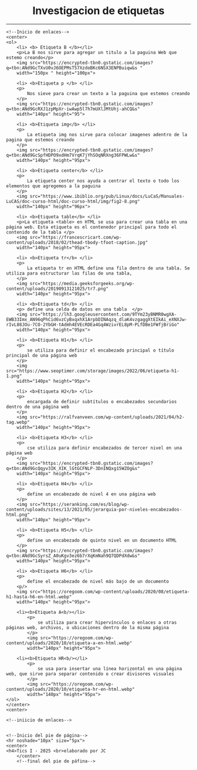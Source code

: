 
<!DOCTYPE html>
<html>
<head>
	<meta charset="utf-8">
	<meta name="viewport" content="width=device-width, initial-scale=1">
	<title>Investigacion de etiquetas </title>
</head>
<!--inicio del encabezado-->
	<center>
	<h1>Investigacion de etiquetas</h1>
	</center>
	<hr noshade="10px" size="5px">
	<!--fin del encabezado-->

	<!--Inicio de enlaces-->
	<center>
	<ol>
		<li> <b> Etiqueta B </b></li>
		<p>La B nos sirve para agregar un titulo a la paguina Web que estemo creando</p>
		<img src="https://encrypted-tbn0.gstatic.com/images?q=tbn:ANd9GcTXvU0vJ6OEPMsT57XzdoBKc6NSX3ENPBuiqw&s "
		width="150px " height="100px">

		<li> <b>Etiqueta p </b> </li>
		<p>
			Nos sieve para crear un texto a la paguina que estemos creando 
		</p>
		<img src="https://encrypted-tbn0.gstatic.com/images?q=tbn:ANd9GcRXJ1zpMpXr-iwAwp5l7h7mUXlJMtUhj-ahCQ&s"
		width="140px" height="95">

		<li> <b>Etiqueta img</b> </li>
		<p>
			La etiqueta img nos sirve para colocar imagenes adentro de la pagina que estemos creando
		</p>
		<img src="https://encrypted-tbn0.gstatic.com/images?q=tbn:ANd9GcSpfHDPO9xdHm7VrqK7jYhSOqNRXng36FPWLw&s"
		width="140px" height="95px">

		<li> <b>Etiqueta center</b> </li>
		<p>
			La etiqueta center nos ayuda a centrar el texto o todo los elementos que agregemos a la paguina 
		</p>
		<img src="https://www.ibiblio.org/pub/Linux/docs/LuCaS/Manuales-LuCAS/doc-curso-html/doc-curso-html/img/fig2-8.png"
		width="140px" height="96px">

		<li> <b>Etiqueta table</b> </li>
		<p>La etiqueta <table> en HTML se usa para crear una tabla en una página web. Esta etiqueta es el contenedor principal para todo el contenido de la tabla </p>
		<img src="https://francescricart.com/wp-content/uploads/2018/02/thead-tbody-tfoot-caption.jpg"
		width="140px" height="95px">

		<li> <b>Etiqueta tr</b> </li>
		<p>
			La etiqueta tr en HTML define una fila dentro de una tabla. Se utiliza para estructurar las filas de una tabla, 
		</p>
		<img src="https://media.geeksforgeeks.org/wp-content/uploads/20190913121025/tr7.png"
		width="140px" height="95px">

		<li> <b>Etiqueta td</b> </li>
		<p> define una celda de datos en una tabla	</p>
		<img src="https://lh3.googleusercontent.com/9TYm23yBNMR0wgXA-EWB33Imx_AN96qPhCid6vzCyBxqxhX1ArpbDINAqzq_dlaK4vzgaggXtEIkAi_eXNXJw-rIvL88JOu-7CO-2YbGH-tAdmh4EVEcRDEa4Gq4WzivrEL8pM-PLfDBe1FWfjBriGo" 
		width="140px" height="95px">

		<li> <b>Etiqueta H1</b> </li>
		<p>
			se utiliza para definir el encabezado principal o título principal de una página web
		</p>
		<img src="https://www.seoptimer.com/storage/images/2022/06/etiqueta-h1-1.png" 
		width="140px" height="95px">

		<li> <b>Etiqueta H2</b> </li>
		<p>
			encargada de definir subtítulos o encabezados secundarios dentro de una página web
		</p>
		<img src="https://ralfvanveen.com/wp-content/uploads/2021/04/h2-tag.webp" 
		width="140px" height="95px">

		<li> <b>Etiqueta H3</b> </li>
		<p>
			cse utiliza para definir encabezados de tercer nivel en una página web
		</p>
		<img src="https://encrypted-tbn0.gstatic.com/images?q=tbn:ANd9GcQqyv3IK_XIK_lGtGCFNLP-3DnINQxg15WZOg&s" 
		width="140px" height="95px">

		<li> <b>Etiqueta H4</b> </li>
		<p>
			define un encabezado de nivel 4 en una página web
		</p>
		<img src="https://seranking.com/es/blog/wp-content/uploads/sites/13/2021/05/jerarquia-por-niveles-encabezados-html.png" 
		width="140px" height="95px">

		<li> <b>Etiqueta H5</b> </li>
		<p>
			define un encabezado de quinto nivel en un documento HTML
		</p>
		<img src="https://encrypted-tbn0.gstatic.com/images?q=tbn:ANd9GcSyrsZ_A0uKgv3ez6b7rXqKmNah9Q7QDPdXdw&s" 
		width="140px" height="95px">

		<li> <b>Etiqueta H6</b> </li>
		<p>
			define el encabezado de nivel más bajo de un documento
		<p/>	
		<img src="https://oregoom.com/wp-content/uploads/2020/08/etiqueta-h1-hasta-h6-en-html.webp" 
		width="140px" height="95px">

		<li><b>Etiqueta A<b/></li>
			<p>
				se utiliza para crear hipervínculos o enlaces a otras páginas web, archivos, o ubicaciones dentro de la misma página
			</p>
			<img src="https://oregoom.com/wp-content/uploads/2020/10/etiqueta-a-en-html.webp"
			width="140px" height="95px">

		<li><b>Etiqueta HR<b/></li>	
			<p>
				se usa para insertar una línea horizontal en una página web, que sirve para separar contenido o crear divisores visuales
			</p>
			<img src="https://oregoom.com/wp-content/uploads/2020/10/etiqueta-hr-en-html.webp"
			width="140px" height="95px">
	</ol>
	</center>
	<center>
	
	<!--iniicio de enlaces-->


	<!--Inicio del pie de página-->
	<hr noshade="10px" size="5px">
	<center>
	<h4>Tics I - 2025 <br>elaborado por JC
		</center>
		<!--final del pie de páfina-->
<body>

</body>
</html>
